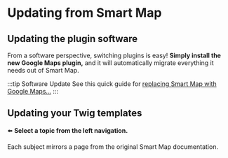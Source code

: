 # Updating from Smart Map

<update-message/>

## Updating the plugin software

From a software perspective, switching plugins is easy! **Simply install the new Google Maps plugin,** and it will automatically migrate everything it needs out of Smart Map.

:::tip Software Update
See this quick guide for [replacing Smart Map with Google Maps...](/getting-started/updating-from-smart-map/)
:::

## Updating your Twig templates

⬅️ **Select a topic from the left navigation.**

Each subject mirrors a page from the original Smart Map documentation.
